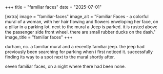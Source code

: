 +++
title = "familiar faces"
date = "2025-07-01"

[extra]
image = "familiar-faces"
image_alt = "Familiar Faces - a colorful mural of a woman, with her hair flowing and flowers enveloping her face, on a pillar in a parking lot. next to the mural a Jeep is parked. it is rusted above the passenger side front wheel. there are small rubber ducks on the dash."
image_title = "familiar faces"
+++

durham, nc. a familiar mural and a recently familiar jeep. the jeep had previously been searching for parking when i first noticed it. successfully finding its way to a spot next to the mural shortly after.

seven familiar faces, on a night where there had been none.
